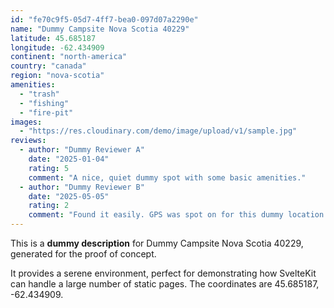 ```yaml
---
id: "fe70c9f5-05d7-4ff7-bea0-097d07a2290e"
name: "Dummy Campsite Nova Scotia 40229"
latitude: 45.685187
longitude: -62.434909
continent: "north-america"
country: "canada"
region: "nova-scotia"
amenities:
  - "trash"
  - "fishing"
  - "fire-pit"
images:
  - "https://res.cloudinary.com/demo/image/upload/v1/sample.jpg"
reviews:
  - author: "Dummy Reviewer A"
    date: "2025-01-04"
    rating: 5
    comment: "A nice, quiet dummy spot with some basic amenities."
  - author: "Dummy Reviewer B"
    date: "2025-05-05"
    rating: 2
    comment: "Found it easily. GPS was spot on for this dummy location."
---
```


This is a **dummy description** for Dummy Campsite Nova Scotia 40229, generated for the proof of concept.

It provides a serene environment, perfect for demonstrating how SvelteKit can handle a large number of static pages. The coordinates are 45.685187, -62.434909.
